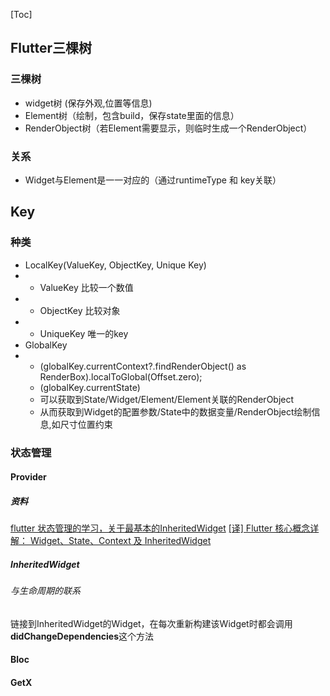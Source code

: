 [Toc]
## Flutter三棵树
### 三棵树
- widget树 (保存外观,位置等信息)
- Element树（绘制，包含build，保存state里面的信息）
- RenderObject树（若Element需要显示，则临时生成一个RenderObject）
### 关系
- Widget与Element是一一对应的（通过runtimeType 和 key关联）
## Key
### 种类
- LocalKey(ValueKey, ObjectKey, Unique Key)
- - ValueKey 比较一个数值
- - ObjectKey 比较对象
- - UniqueKey 唯一的key
- GlobalKey 
- - (globalKey.currentContext?.findRenderObject() as RenderBox).localToGlobal(Offset.zero);
  - (globalKey.currentState)
  - 可以获取到State/Widget/Element/Element关联的RenderObject
  - 从而获取到Widget的配置参数/State中的数据变量/RenderObject绘制信息,如尺寸位置约束
### 状态管理
#### Provider
##### 资料
[flutter 状态管理的学习，关于最基本的InheritedWidget](https://juejin.cn/post/7252231214723727397)
[[译] Flutter 核心概念详解： Widget、State、Context 及 InheritedWidget](https://juejin.cn/post/6844903784187953165)
##### InheritedWidget
###### 与生命周期的联系
链接到InheritedWidget的Widget，在每次重新构建该Widget时都会调用**didChangeDependencies**这个方法
#### Bloc
#### GetX